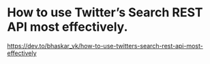 # How to use Twitter’s Search REST API most effectively.

https://dev.to/bhaskar_vk/how-to-use-twitters-search-rest-api-most-effectively



